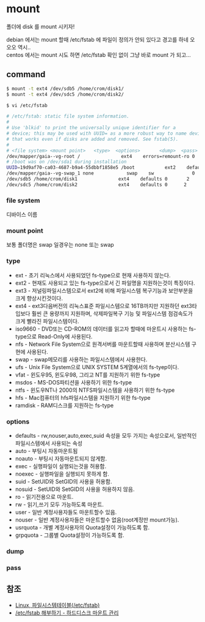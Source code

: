# mount
폴더에 disk 를 mount 시키자!

debian 에서는 mount 할때 /etc/fstab 에 파일이 정의가 안되 있다고 경고를 하네 오오오 역시..  
centos 에서는 mount 시도 하면 /etc/fstab 확인 없이 그냥 바로 mount 가 되고...  

## command

```bash
$ mount -t ext4 /dev/sdb5 /home/crom/disk1/
$ mount -t ext4 /dev/sdc5 /home/crom/disk2/
```

```bash
$ vi /etc/fstab

# /etc/fstab: static file system information.
#
# Use 'blkid' to print the universally unique identifier for a
# device; this may be used with UUID= as a more robust way to name devices
# that works even if disks are added and removed. See fstab(5).
#
# <file system> <mount point>   <type>  <options>       <dump>  <pass>
/dev/mapper/gaia--vg-root /               ext4    errors=remount-ro 0       1
# /boot was on /dev/sda1 during installation
UUID=19d9af70-ca03-4687-b9a4-55dbbf1858e5 /boot           ext2    defaults        0       2
/dev/mapper/gaia--vg-swap_1 none            swap    sw              0       0
/dev/sdb5 /home/crom/disk1               ext4    defaults 0       2
/dev/sdc5 /home/crom/disk2               ext4    defaults 0      2
```

### file system
디바이스 이름

### mount point
보통 폴더명은 swap 일경우는 none 또는 swap

### type
- ext - 초기 리눅스에서 사용되었던 fs-type으로 현재 사용하지 않는다.
- ext2 - 현재도 사용되고 있는 fs-type으로서 긴 파일명을 지원하는것이 특징이다.
- ext3 - 저널링파일시스템으로서 ext2에 비해 파일시스템 복구기능과 보안부분을 크게 향상시킨것이다.
- ext4 - ext3다음버전의 리눅스표준 파일시스템으로 16TB까지만 지원하던 ext3타입보다 훨씬 큰 용량까지 지원하며, 삭제파일복구 기능 및 파일시스템 점검속도가 크게 빨라진 파일시스템이다.
- iso9660 - DVD또는 CD-ROM의 데이터를 읽고자 할때에 마운트시 사용하는 fs-type으로 Read-Only에 사용된다.
- nfs - Network File System으로 원격서버를 마운트할때 사용하며 분산시스템 구현에 사용된다.
- swap - swap메모리를 사용하는 파일시스템에서 사용한다.
- ufs - Unix File System으로 UNIX SYSTEM 5계열에서의 fs-tyep이다.
- vfat - 윈도우95, 윈도우98, 그리고 NT를 지원하기 위한 fs-type
- msdos - MS-DOS파티션을 사용하기 위한 fs-type
- ntfs - 윈도우NT나 2000의 NTFS파일시스템을 사용하기 위한 fs-type
- hfs - Mac컴퓨터의 hfs파일시스템을 지원하기 위한 fs-type
- ramdisk - RAM디스크를 지원하는 fs-type

### options
- defaults - rw,nouser,auto,exec,suid 속성을 모두 가지는 속성으로서, 일반적인 파일시스템에서 사용되는 속성
- auto - 부팅시 자동마운트됨
- noauto - 부팅시 자동마운트되지 않게함.
- exec - 실행파일이 실행되는것을 허용함.
- noexec - 실행파일을 실행되지 못하게 함.
- suid - SetUID와 SetGID의 사용을 허용함.
- nosuid - SetUID와 SetGID의 사용을 허용하지 않음.
- ro - 읽기전용으로 마운트.
- rw - 읽기,쓰기 모두 가능하도록 마운트.
- user - 일반 계정사용자들도 마운트할수 있음.
- nouser - 일반 계정사용자들은 마운트할수 없음(root계정만 mount가능).
- usrquota - 개별 계정사용자의 Quota설정이 가능하도록 함.
- grpquota - 그룹별 Quota설정이 가능하도록 함.

### dump
### pass


## 참조
- [Linux, 파일시스템테이블(/etc/fstab)](http://blog.naver.com/PostView.nhn?blogId=dudwo567890&logNo=1301564499830)
- [/etc/fstab 해부하기 - 하드디스크 마운트 관리](https://jikime.tistory.com/448)
